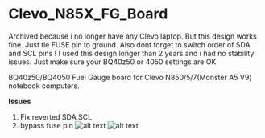 # Clevo_N85X_FG_Board
Archived because i no longer have any Clevo laptop.
But this design works fine. Just tie FUSE pin to ground. Also dont forget to switch order of SDA and SCL pins !
I used this design longer than 2 years and i had no stability issues. Just make sure your BQ40z50 or 4050 settings are OK


BQ40z50/BQ4050 Fuel Gauge board for Clevo N850/5/7(Monster A5 V9) notebook computers.

**Issues**
1. Fix reverted SDA SCL 
1. bypass fuse pin
![alt text](https://644db4de3505c40a0444-327723bce298e3ff5813fb42baeefbaa.ssl.cf1.rackcdn.com/826213cc96b33c98688afb4414fa4577.png)
![alt text](https://644db4de3505c40a0444-327723bce298e3ff5813fb42baeefbaa.ssl.cf1.rackcdn.com/3665f28354ff3a95cc3e1c41ec993a16.png)


